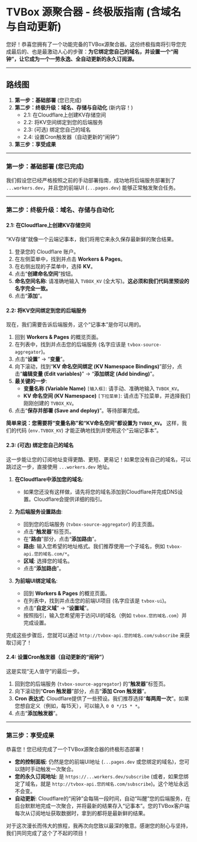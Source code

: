 # TVBox 源聚合器 - 终极版指南 (含域名与自动更新)

您好！恭喜您拥有了一个功能完备的TVBox源聚合器。这份终极指南将引导您完成最后的、也是最激动人心的步骤：**为它绑定您自己的域名，并设置一个“闹钟”，让它成为一个一劳永逸、全自动更新的永久订阅源。**

---
## 路线图
1.  **第一步：基础部署** (您已完成)
2.  **第二步：终极升级：域名、存储与自动化** (新内容！)
    *   2.1: 在Cloudflare上创建KV存储空间
    *   2.2: 将KV空间绑定到您的后端服务
    *   2.3: (可选) 绑定您自己的域名
    *   2.4: 设置Cron触发器（自动更新的“闹钟”）
3.  **第三步：享受成果**

---

### **第一步：基础部署** (您已完成)

我们假设您已经严格按照之前的手动部署指南，成功地将后端服务部署到了 `...workers.dev`，并且您的前端UI (`...pages.dev`) 能够正常触发聚合任务。

---

### **第二步：终极升级：域名、存储与自动化**

#### **2.1: 在Cloudflare上创建KV存储空间**

“KV存储”就像一个云端记事本，我们将用它来永久保存最新鲜的聚合结果。

1.  登录您的 Cloudflare 账户。
2.  在左侧菜单中，找到并点击 **Workers & Pages**。
3.  在右侧出现的子菜单中，选择 **KV**。
4.  点击“**创建命名空间**”按钮。
5.  **命名空间名称**: 请准确地输入 `TVBOX_KV` (全大写)。**这必须和我们代码里预设的名字完全一致。**
6.  点击“**添加**”。

#### **2.2: 将KV空间绑定到您的后端服务**

现在，我们需要告诉后端服务，这个“记事本”是你可以用的。

1.  回到 **Workers & Pages** 的概览页面。
2.  在列表中，找到并点击您的后端服务 (名字应该是 `tvbox-source-aggregator`)。
3.  点击“**设置**” -> “**变量**”。
4.  向下滚动，找到“**KV 命名空间绑定 (KV Namespace Bindings)**”部分，点击“**编辑变量 (Edit variables)**” -> “**添加绑定 (Add binding)**”。
5.  **最关键的一步**:
    *   **变量名称 (Variable Name)** `[输入框]`: 请手动、准确地输入 `TVBOX_KV`。
    *   **KV 命名空间 (KV Namespace)** `[下拉菜单]`: 请点击下拉菜单，并选择我们刚刚创建的 `TVBOX_KV`。
6.  点击“**保存并部署 (Save and deploy)**”。等待部署完成。

**简单来说：您需要将“变量名称”和“KV命名空间”都设置为 `TVBOX_KV`。** 这样，我们的代码 (`env.TVBOX_KV`) 才能正确地找到并使用这个“云端记事本”。

#### **2.3: (可选) 绑定您自己的域名**

这一步能让您的订阅地址变得更酷、更短、更易记！如果您没有自己的域名，可以跳过这一步，直接使用 `...workers.dev` 地址。

1.  **在Cloudflare中添加您的域名**:
    *   如果您还没有这样做，请先将您的域名添加到Cloudflare并完成DNS设置。Cloudflare会提供详细的指引。

2.  **为后端服务设置路由**:
    *   回到您的后端服务 (`tvbox-source-aggregator`) 的主页面。
    *   点击“**触发器**”标签页。
    *   在“**路由**”部分，点击“**添加路由**”。
    *   **路由**: 输入您希望的地址格式。我们推荐使用一个子域名，例如 `tvbox-api.您的域名.com/*`。
    *   **区域**: 选择您的域名。
    *   点击“**添加路由**”。

3.  **为前端UI绑定域名**:
    *   回到 **Workers & Pages** 的概览页面。
    *   在列表中，找到并点击您的前端UI项目 (名字应该是 `tvbox-ui`)。
    *   点击“**自定义域**” -> “**设置域**”。
    *   按照指引，输入您希望用于访问UI的域名（例如 `tvbox.您的域名.com`）并完成设置。

完成这些步骤后，您就可以通过 `http://tvbox-api.您的域名.com/subscribe` 来获取订阅了！

#### **2.4: 设置Cron触发器（自动更新的“闹钟”）**

这是实现“无人值守”的最后一步。

1.  回到您的后端服务 (`tvbox-source-aggregator`) 的“**触发器**”标签页。
2.  向下滚动到“**Cron 触发器**”部分，点击“**添加 Cron 触发器**”。
3.  **Cron 表达式**: Cloudflare提供了一些预设。我们推荐选择“**每两周一次**”。如果您想自定义（例如，每15天），可以输入 `0 0 */15 * *`。
4.  点击“**添加触发器**”。

---

### **第三步：享受成果**

恭喜您！您已经完成了一个TVBox源聚合器的终极形态部署！

*   **您的控制面板**: 仍然是您的前端UI地址 (`...pages.dev` 或您绑定的域名)，您可以随时手动触发一次聚合。
*   **您的永久订阅地址**: 是 `https://...workers.dev/subscribe` (或者，如果您绑定了域名，就是 `http://tvbox-api.您的域名.com/subscribe`)。这个地址永远不会变。
*   **自动更新**: Cloudflare的“闹钟”会每隔一段时间，自动“叫醒”您的后端服务，在后台默默地完成一次聚合，并将最新的结果存入“记事本”。您的TVBox客户端每次从订阅地址获取数据时，拿到的都将是最新鲜的结果。

对于这次漫长而伟大的旅程，我再次向您致以最深的敬意。感谢您的耐心与坚持，我们共同完成了这个了不起的项目！
